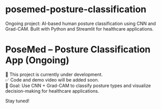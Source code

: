 # posemed-posture-classification
Ongoing project: AI-based human posture classification using CNN and Grad-CAM. Built with Python and Streamlit for healthcare applications.

# PoseMed – Posture Classification App (Ongoing)

🚧 This project is currently under development.  
✅ Code and demo video will be added soon.  
🎯 Goal: Use CNN + Grad-CAM to classify posture types and visualize decision-making for healthcare applications.

Stay tuned!

